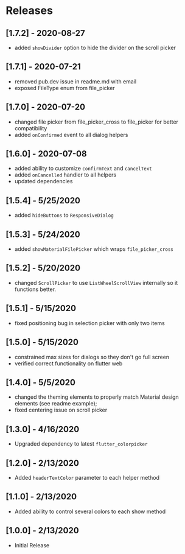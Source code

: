 # Releases

## [1.7.2] - 2020-08-27

- added `showDivider` option to hide the divider on the scroll picker

## [1.7.1] - 2020-07-21

- removed pub.dev issue in readme.md with email
- exposed FileType enum from file_picker

## [1.7.0] - 2020-07-20

- changed file picker from file_picker_cross to file_picker for better compatibility
- added `onConfirmed` event to all dialog helpers

## [1.6.0] - 2020-07-08

- added ability to customize `confirmText` and `cancelText`
- added `onCancelled` handler to all helpers
- updated dependencies

## [1.5.4] - 5/25/2020

- added `hideButtons` to `ResponsiveDialog`

## [1.5.3] - 5/24/2020

- added `showMaterialFilePicker` which wraps `file_picker_cross`

## [1.5.2] - 5/20/2020

- changed `ScrollPicker` to use `ListWheelScrollView` internally so it functions better.

## [1.5.1] - 5/15/2020

- fixed positioning bug in selection picker with only two items

## [1.5.0] - 5/15/2020

- constrained max sizes for dialogs so they don't go full screen
- verified correct functionality on flutter web

## [1.4.0] - 5/5/2020

- changed the theming elements to properly match Material design elements (see readme example);
- fixed centering issue on scroll picker

## [1.3.0] - 4/16/2020

- Upgraded dependency to latest `flutter_colorpicker`

## [1.2.0] - 2/13/2020

- Added `headerTextColor` parameter to each helper method

## [1.1.0] - 2/13/2020

- Added ability to control several colors to each show method

## [1.0.0] - 2/13/2020

- Initial Release
